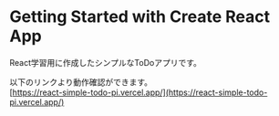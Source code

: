 # Getting Started with Create React App

React学習用に作成したシンプルなToDoアプリです。

以下のリンクより動作確認ができます。  
[https://react-simple-todo-pi.vercel.app/](https://react-simple-todo-pi.vercel.app/)
